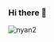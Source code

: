 ### Hi there 👋

![nyan2](https://user-images.githubusercontent.com/64103690/159188693-d755d93d-81b8-4f20-860f-0e4127df0fa5.gif)


<!--
**EmilioSandroFilho/EmilioSandroFilho** is a ✨ _special_ ✨ repository because its `README.md` (this file) appears on your GitHub profile.

Here are some ideas to get you started:

- 🔭 I’m currently working on ...
- 🌱 I’m currently learning ...
- 👯 I’m looking to collaborate on ...
- 🤔 I’m looking for help with ...
- 💬 Ask me about ...
- 📫 How to reach me: ...
- 😄 Pronouns: ...
- ⚡ Fun fact: ...
-->
